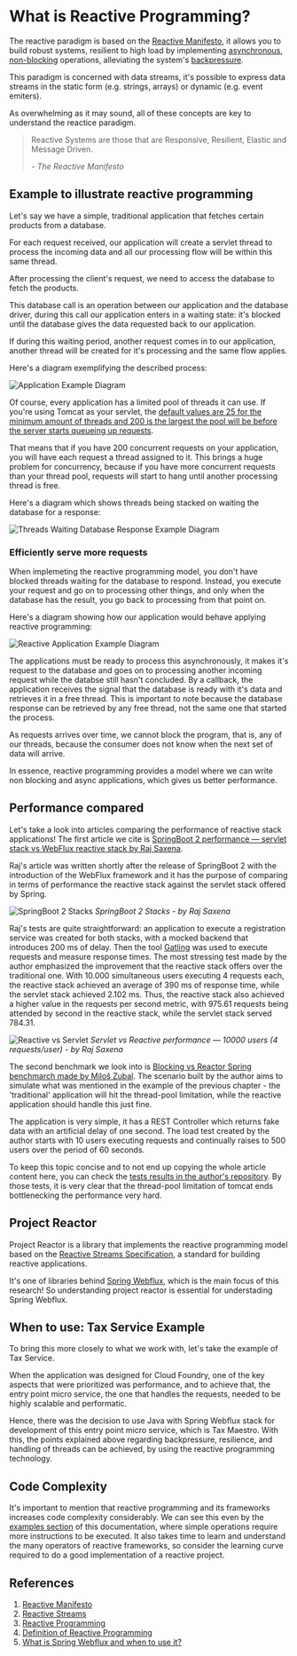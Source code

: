 # What is Reactive Programming?

The reactive paradigm is based on the [Reactive Manifesto](https://www.reactivemanifesto.org/), it allows you to build robust systems, resilient to high load by implementing [asynchronous](https://www.reactivemanifesto.org/glossary#Asynchronous), [non-blocking](https://www.reactivemanifesto.org/glossary#Non-Blocking) operations, alleviating the system's [backpressure](https://www.reactivemanifesto.org/glossary#Back-Pressure). 

This paradigm is concerned with data streams, it's possible to express data streams in the static form (e.g. strings, arrays) or dynamic (e.g. event emiters).

As overwhelming as it may sound, all of these concepts are key to understand the reactice paradigm.

> Reactive Systems are those that are Responsive, Resilient, Elastic and Message Driven.
>
> *- The Reactive Manifesto*

## Example to illustrate reactive programming

Let's say we have a simple, traditional application that fetches certain products from a database.

For each request received, our application will create a servlet thread to process the incoming data and all our processing flow will be within this same thread.

After processing the client's request, we need to access the database to fetch the products.

This database call is an operation between our application and the database driver, during this call our application enters in a waiting state: it's blocked until the database gives the data requested back to our application.

If during this waiting period, another request comes in to our application, another thread will be created for it's processing and the same flow applies.

Here's a diagram exemplifying the described process:

![Application Example Diagram](static/diagrams/example.png)

Of course, every application has a limited pool of threads it can use. If you're using Tomcat as your servlet, the [default values are 25 for the minimum amount of threads and 200 is the largest the pool will be before the server starts queueing up requests](https://www.baeldung.com/java-web-thread-pool-config#tomcat).

That means that if you have 200 concurrent requests on your application, you will have each request a thread assigned to it. This brings a huge problem for concurrency, because if you have more concurrent requests than your thread pool, requests will start to hang until another processing thread is free. 

Here's a diagram which shows threads being stacked on waiting the database for a response:

![Threads Waiting Database Response Example Diagram](static/diagrams/threads_waiting.png)

### Efficiently serve more requests

When implemeting the reactive programming model, you don't have blocked threads waiting for the database to respond. Instead, you execute your request and go on to processing other things, and only when the database has the result, you go back to processing from that point on.

Here's a diagram showing how our application would behave applying reactive programming: 

![Reactive Application Example Diagram](static/diagrams/reactive_example.png)

The applications must be ready to process this asynchronously, it makes it's request to the database and goes on to processing another incoming request while the databse still hasn't concluded. By a callback, the application receives the signal that the database is ready with it's data and retrieves it in a free thread. This is important to note because the database response can be retrieved by any free thread, not the same one that started the process.

As requests arrives over time, we cannot block the program, that is, any of our threads, because the consumer does not know when the next set of data will arrive.

In essence, reactive programming provides a model where we can write non blocking and async applications, which gives us
better performance.

## Performance compared

Let's take a look into articles comparing the performance of reactive stack applications! The first article we cite is [SpringBoot 2 performance — servlet stack vs WebFlux reactive stack by Raj Saxena](https://medium.com/@the.raj.saxena/springboot-2-performance-servlet-stack-vs-webflux-reactive-stack-528ad5e9dadc).

Raj's article was written shortly after the release of SpringBoot 2 with the introduction of the WebFlux framework and it has the purpose of comparing in terms of performance the reactive stack against the servlet stack offered by Spring.

![SpringBoot 2 Stacks](static/spring-boot-stacks-raj-saxena.png)
*SpringBoot 2 Stacks - by Raj Saxena*

Raj's tests are quite straightforward: an application to execute a registration service was created for both stacks, with a mocked backend that introduces 200 ms of delay. Then the tool [Gatling](https://gatling.io/) was used to execute requests and measure response times. The most stressing test made by the author emphasized the improvement that the reactive stack offers over the traditional one. With 10.000 simultaneous users executing 4 requests each, the reactive stack achieved an average of 390 ms of response time, while the servlet stack achieved 2.102 ms. Thus, the reactive stack also achieved a higher value in the requests per second metric, with 975.61 requests being attended by second in the reactive stack, while the servlet stack served 784.31.

![Reactive vs Servlet](static/reactive-stack-vs-servlet-stack-raj-saxena.png)
*Servlet vs Reactive performance — 10000 users (4 requests/user) - by Raj Saxena*

The second benchmark we look into is [Blocking vs Reactor Spring benchmarch made by Miloš Zubal](https://github.com/mzubal/spring-reactor-benchmark). The scenario built by the author aims to simulate what was mentioned in the example of the previous chapter - the 'traditional' application will hit the thread-pool limitation, while the reactive application should handle this just fine.

The application is very simple, it has a REST Controller which returns fake data with an artificial delay of one second. The load test created by the author starts with 10 users executing requests and continually raises to 500 users over the period of 60 seconds.

To keep this topic concise and to not end up copying the whole article content here, you can check the [tests results in the author's repository](https://github.com/mzubal/spring-reactor-benchmark#results). By those tests, it is very clear that the thread-pool limitation of tomcat ends bottlenecking the performance very hard. 

## Project Reactor

Project Reactor is a library that implements the reactive programming model based on the [Reactive Streams Specification](https://www.reactive-streams.org/), a standard for building reactive applications. 

It's one of libraries behind [Spring Webflux](https://docs.spring.io/spring/docs/current/spring-framework-reference/web-reactive.html), which is the main focus of this research! So understanding project reactor is essential for understading Spring Webflux.

## When to use: Tax Service Example

To bring this more closely to what we work with, let's take the example of Tax Service.

When the application was designed for Cloud Foundry, one of the key aspects that were prioritized was performance, and to achieve that, the entry point micro service, the one that handles the requests, needed to be highly scalable and performatic.

Hence, there was the decision to use Java with Spring Webflux stack for development of this entry point micro service, which is Tax Maestro. With this, the points explained above regarding backpressure, resilience, and handling of threads can be achieved, by using the reactive programming technology. 

## Code Complexity

It's important to mention that reactive programming and its frameworks increases code complexity considerably. We can see this even by the [examples section](./initial-concepts.md#manipulating-and-managing-reactive-streams) of this documentation, where simple operations require more instructions to be executed. It also takes time to learn and understand the many operators of reactive frameworks, so consider the learning curve required to do a good implementation of a reactive project.

## References

1. [Reactive Manifesto](https://www.reactivemanifesto.org/)
2. [Reactive Streams](https://www.reactive-streams.org/)
3. [Reactive Programming](https://paulstovell.com/reactive-programming/)
4. [Definition of Reactive Programming](https://en.wikipedia.org/wiki/Reactive_programming)
5. [What is Spring Webflux and when to use it?](https://www.youtube.com/watch?v=M3jNn3HMeWg)
